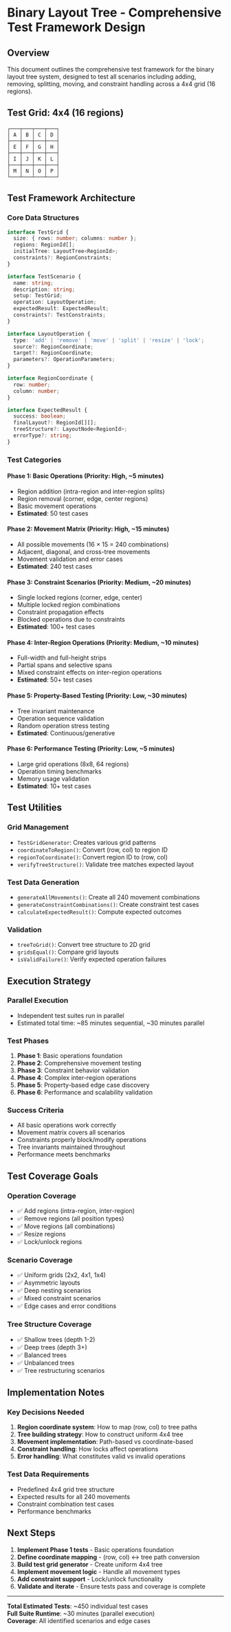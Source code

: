 # Binary Layout Tree - Comprehensive Test Framework Design

## Overview

This document outlines the comprehensive test framework for the binary layout tree system, designed to test all scenarios including adding, removing, splitting, moving, and constraint handling across a 4x4 grid (16 regions).

## Test Grid: 4x4 (16 regions)

```
┌───┬───┬───┬───┐
│ A │ B │ C │ D │
├───┼───┼───┼───┤
│ E │ F │ G │ H │
├───┼───┼───┼───┤
│ I │ J │ K │ L │
├───┼───┼───┼───┤
│ M │ N │ O │ P │
└───┴───┴───┴───┘
```

## Test Framework Architecture

### Core Data Structures

```typescript
interface TestGrid {
  size: { rows: number; columns: number };
  regions: RegionId[];
  initialTree: LayoutTree<RegionId>;
  constraints?: RegionConstraints;
}

interface TestScenario {
  name: string;
  description: string;
  setup: TestGrid;
  operation: LayoutOperation;
  expectedResult: ExpectedResult;
  constraints?: TestConstraints;
}

interface LayoutOperation {
  type: 'add' | 'remove' | 'move' | 'split' | 'resize' | 'lock';
  source?: RegionCoordinate;
  target?: RegionCoordinate;
  parameters?: OperationParameters;
}

interface RegionCoordinate {
  row: number;
  column: number;
}

interface ExpectedResult {
  success: boolean;
  finalLayout?: RegionId[][];
  treeStructure?: LayoutNode<RegionId>;
  errorType?: string;
}
```

### Test Categories

#### **Phase 1: Basic Operations** (Priority: High, ~5 minutes)
- Region addition (intra-region and inter-region splits)
- Region removal (corner, edge, center regions)
- Basic movement operations
- **Estimated**: 50 test cases

#### **Phase 2: Movement Matrix** (Priority: High, ~15 minutes)
- All possible movements (16 × 15 = 240 combinations)
- Adjacent, diagonal, and cross-tree movements
- Movement validation and error cases
- **Estimated**: 240 test cases

#### **Phase 3: Constraint Scenarios** (Priority: Medium, ~20 minutes)
- Single locked regions (corner, edge, center)
- Multiple locked region combinations
- Constraint propagation effects
- Blocked operations due to constraints
- **Estimated**: 100+ test cases

#### **Phase 4: Inter-Region Operations** (Priority: Medium, ~10 minutes)
- Full-width and full-height strips
- Partial spans and selective spans
- Mixed constraint effects on inter-region operations
- **Estimated**: 50+ test cases

#### **Phase 5: Property-Based Testing** (Priority: Low, ~30 minutes)
- Tree invariant maintenance
- Operation sequence validation
- Random operation stress testing
- **Estimated**: Continuous/generative

#### **Phase 6: Performance Testing** (Priority: Low, ~5 minutes)
- Large grid operations (8x8, 64 regions)
- Operation timing benchmarks
- Memory usage validation
- **Estimated**: 10+ test cases

## Test Utilities

### Grid Management
- `TestGridGenerator`: Creates various grid patterns
- `coordinateToRegion()`: Convert (row, col) to region ID
- `regionToCoordinate()`: Convert region ID to (row, col)
- `verifyTreeStructure()`: Validate tree matches expected layout

### Test Data Generation
- `generateAllMovements()`: Create all 240 movement combinations
- `generateConstraintCombinations()`: Create constraint test cases
- `calculateExpectedResult()`: Compute expected outcomes

### Validation
- `treeToGrid()`: Convert tree structure to 2D grid
- `gridsEqual()`: Compare grid layouts
- `isValidFailure()`: Verify expected operation failures

## Execution Strategy

### Parallel Execution
- Independent test suites run in parallel
- Estimated total time: ~85 minutes sequential, ~30 minutes parallel

### Test Phases
1. **Phase 1**: Basic operations foundation
2. **Phase 2**: Comprehensive movement testing  
3. **Phase 3**: Constraint behavior validation
4. **Phase 4**: Complex inter-region operations
5. **Phase 5**: Property-based edge case discovery
6. **Phase 6**: Performance and scalability validation

### Success Criteria
- All basic operations work correctly
- Movement matrix covers all scenarios
- Constraints properly block/modify operations
- Tree invariants maintained throughout
- Performance meets benchmarks

## Test Coverage Goals

### Operation Coverage
- ✅ Add regions (intra-region, inter-region)
- ✅ Remove regions (all position types)
- ✅ Move regions (all combinations)
- ✅ Resize regions
- ✅ Lock/unlock regions

### Scenario Coverage
- ✅ Uniform grids (2x2, 4x1, 1x4)
- ✅ Asymmetric layouts
- ✅ Deep nesting scenarios
- ✅ Mixed constraint scenarios
- ✅ Edge cases and error conditions

### Tree Structure Coverage
- ✅ Shallow trees (depth 1-2)
- ✅ Deep trees (depth 3+)
- ✅ Balanced trees
- ✅ Unbalanced trees
- ✅ Tree restructuring scenarios

## Implementation Notes

### Key Decisions Needed
1. **Region coordinate system**: How to map (row, col) to tree paths
2. **Tree building strategy**: How to construct uniform 4x4 tree
3. **Movement implementation**: Path-based vs coordinate-based
4. **Constraint handling**: How locks affect operations
5. **Error handling**: What constitutes valid vs invalid operations

### Test Data Requirements
- Predefined 4x4 grid tree structure
- Expected results for all 240 movements
- Constraint combination test cases
- Performance benchmarks

## Next Steps

1. **Implement Phase 1 tests** - Basic operations foundation
2. **Define coordinate mapping** - (row, col) ↔ tree path conversion
3. **Build test grid generator** - Create uniform 4x4 tree
4. **Implement movement logic** - Handle all movement types
5. **Add constraint support** - Lock/unlock functionality
6. **Validate and iterate** - Ensure tests pass and coverage is complete

---

**Total Estimated Tests**: ~450 individual test cases  
**Full Suite Runtime**: ~30 minutes (parallel execution)  
**Coverage**: All identified scenarios and edge cases
